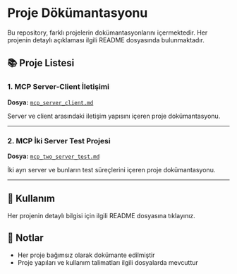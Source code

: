 # Proje Dökümantasyonu

Bu repository, farklı projelerin dokümantasyonlarını içermektedir. Her projenin detaylı açıklaması ilgili README dosyasında bulunmaktadır.

## 📚 Proje Listesi

### 1. MCP Server-Client İletişimi
**Dosya:** [`mcp_server_client.md`](./mcp_server_client.md)

Server ve client arasındaki iletişim yapısını içeren proje dokümantasyonu.

---

### 2. MCP İki Server Test Projesi
**Dosya:** [`mcp_two_server_test.md`](./mcp_two_server_test.md)

İki ayrı server ve bunların test süreçlerini içeren proje dokümantasyonu.

---

## 🚀 Kullanım

Her projenin detaylı bilgisi için ilgili README dosyasına tıklayınız.

## 📝 Notlar

- Her proje bağımsız olarak dokümante edilmiştir
- Proje yapıları ve kullanım talimatları ilgili dosyalarda mevcuttur
